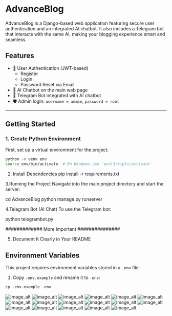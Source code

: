 # AdvanceBlog

AdvanceBlog is a Django-based web application featuring secure user authentication and an integrated AI chatbot. It also includes a Telegram bot that interacts with the same AI, making your blogging experience smart and seamless.

## Features

- 🔐 User Authentication (JWT-based)
  - Register
  - Login
  - Password Reset via Email
- 🤖 AI Chatbot on the main web page
- 💬 Telegram Bot integrated with AI chatbot
- 🛡 Admin login: `username = admin`, `password = root`

---

## Getting Started

### 1. Create Python Environment

First, set up a virtual environment for the project:

```bash
python -m venv env
source env/bin/activate  # On Windows use `env\Scripts\activate`
```

2. Install Dependencies
  pip install -r requirements.txt

3.Running the Project
  Navigate into the main project directory and start the server:
  
  cd AdvanceBlog
  python manage.py runserver

4.Telegram Bot (AI Chat)
  To use the Telegram bot:
  
  python telegrambot.py

############# More Important ###############

5. Document It Clearly in Your README
  
  ## Environment Variables
  
  This project requires environment variables stored in a `.env` file.


  
  1. Copy `.env.example` and rename it to `.env`:
  
  ```bash
  cp .env.example .env
```


![image_alt](https://github.com/darpangaire/DRF-practice/blob/main/Screenshot%20from%202025-06-21%2011-05-15.png)
![image_alt](https://github.com/darpangaire/DRF-practice/blob/main/Screenshot%20from%202025-06-21%2011-05-29.png)
![image_alt](https://github.com/darpangaire/DRF-practice/blob/main/Screenshot%20from%202025-06-21%2011-05-38.png)
![image_alt](https://github.com/darpangaire/DRF-practice/blob/main/Screenshot%20from%202025-06-21%2011-05-54.png)
![image_alt](https://github.com/darpangaire/DRF-practice/blob/main/Screenshot%20from%202025-06-21%2011-06-07.png)
![image_alt](https://github.com/darpangaire/DRF-practice/blob/main/Screenshot%20from%202025-06-21%2011-06-57.png)
![image_alt](https://github.com/darpangaire/DRF-practice/blob/main/Screenshot%20from%202025-06-21%2011-07-21.png)
![image_alt](https://github.com/darpangaire/DRF-practice/blob/main/Screenshot%20from%202025-06-21%2011-07-25.png)
![image_alt](https://github.com/darpangaire/DRF-practice/blob/main/Screenshot%20from%202025-06-21%2011-08-03.png)
![image_alt](https://github.com/darpangaire/DRF-practice/blob/main/Screenshot%20from%202025-06-21%2011-08-24.png)
![image_alt](https://github.com/darpangaire/DRF-practice/blob/main/Screenshot%20from%202025-06-21%2011-08-28.png)
![image_alt](https://github.com/darpangaire/DRF-practice/blob/main/Screenshot%20from%202025-06-21%2011-16-05.png)
![image_alt](https://github.com/darpangaire/DRF-practice/blob/main/Screenshot%20from%202025-06-21%2011-16-12.png)
![image_alt](https://github.com/darpangaire/DRF-practice/blob/main/Screenshot%20from%202025-06-21%2011-16-20.png)
![image_alt](https://github.com/darpangaire/DRF-practice/blob/main/Screenshot%20from%202025-06-21%2011-16-36.png)
![image_alt](https://github.com/darpangaire/DRF-practice/blob/main/Screenshot%20from%202025-06-21%2011-16-40.png)
![image_alt](https://github.com/darpangaire/DRF-practice/blob/main/Screenshot%20from%202025-06-21%2011-16-44.png)
